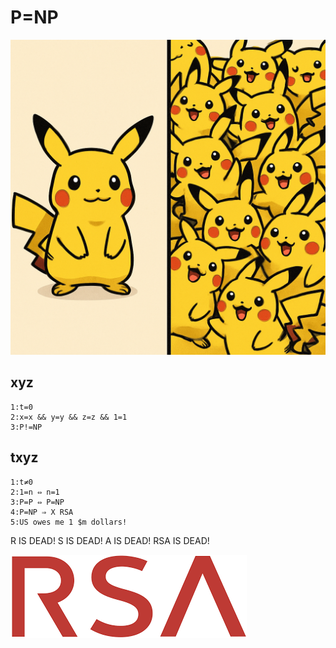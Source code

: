 # P=NP

![image](P=NP.png)

## xyz

```
1:t=0
2:x=x && y=y && z=z && 1=1
3:P!=NP
```


## txyz

```
1:t≠0
2:1=n ⇔ n=1
3:P=P ⇔ P=NP
4:P=NP ⇒ X RSA
5:US owes me 1 $m dollars!
```

R IS DEAD!
S IS DEAD!
A IS DEAD!
RSA IS DEAD!

![image](RSA.png)
